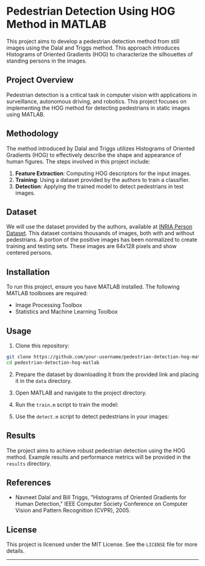 

# Pedestrian Detection Using HOG Method in MATLAB

This project aims to develop a pedestrian detection method from still images using the Dalal and Triggs method. This approach introduces Histograms of Oriented Gradients (HOG) to characterize the silhouettes of standing persons in the images.

## Project Overview

Pedestrian detection is a critical task in computer vision with applications in surveillance, autonomous driving, and robotics. This project focuses on implementing the HOG method for detecting pedestrians in static images using MATLAB.

## Methodology

The method introduced by Dalal and Triggs utilizes Histograms of Oriented Gradients (HOG) to effectively describe the shape and appearance of human figures. The steps involved in this project include:

1. **Feature Extraction**: Computing HOG descriptors for the input images.
2. **Training**: Using a dataset provided by the authors to train a classifier.
3. **Detection**: Applying the trained model to detect pedestrians in test images.

## Dataset

We will use the dataset provided by the authors, available at [INRIA Person Dataset](http://pascal.inrialpes.fr/data/human/). This dataset contains thousands of images, both with and without pedestrians. A portion of the positive images has been normalized to create training and testing sets. These images are 64x128 pixels and show centered persons.

## Installation

To run this project, ensure you have MATLAB installed. The following MATLAB toolboxes are required:

- Image Processing Toolbox
- Statistics and Machine Learning Toolbox

## Usage

1. Clone this repository:

```bash
git clone https://github.com/your-username/pedestrian-detection-hog-matlab.git
cd pedestrian-detection-hog-matlab
```

2. Prepare the dataset by downloading it from the provided link and placing it in the `data` directory.

3. Open MATLAB and navigate to the project directory.

4. Run the `train.m` script to train the model:

5. Use the `detect.m` script to detect pedestrians in your images:

## Results

The project aims to achieve robust pedestrian detection using the HOG method. Example results and performance metrics will be provided in the `results` directory.

## References

- Navneet Dalal and Bill Triggs, "Histograms of Oriented Gradients for Human Detection," IEEE Computer Society Conference on Computer Vision and Pattern Recognition (CVPR), 2005.

## License

This project is licensed under the MIT License. See the `LICENSE` file for more details.

---
